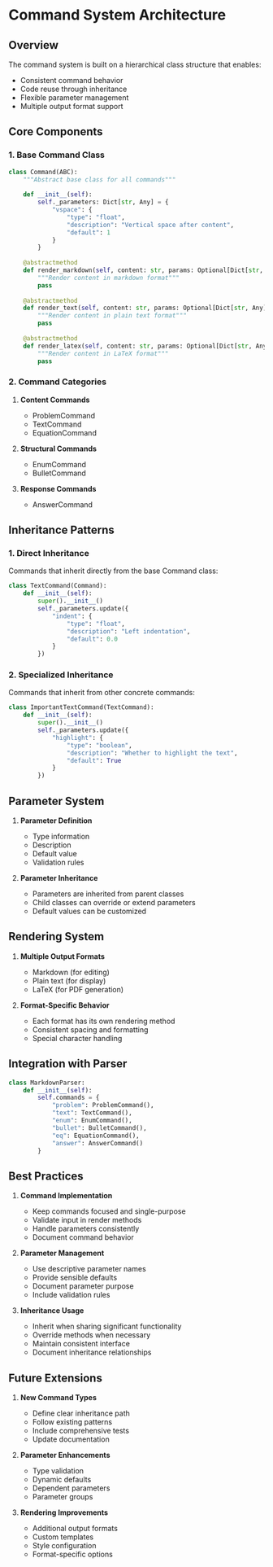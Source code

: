# Command System Architecture

## Overview

The command system is built on a hierarchical class structure that enables:
- Consistent command behavior
- Code reuse through inheritance
- Flexible parameter management
- Multiple output format support

## Core Components

### 1. Base Command Class

```python
class Command(ABC):
    """Abstract base class for all commands"""
    
    def __init__(self):
        self._parameters: Dict[str, Any] = {
            "vspace": {
                "type": "float",
                "description": "Vertical space after content",
                "default": 1
            }
        }
    
    @abstractmethod
    def render_markdown(self, content: str, params: Optional[Dict[str, Any]] = None) -> str:
        """Render content in markdown format"""
        pass
    
    @abstractmethod
    def render_text(self, content: str, params: Optional[Dict[str, Any]] = None) -> str:
        """Render content in plain text format"""
        pass
    
    @abstractmethod
    def render_latex(self, content: str, params: Optional[Dict[str, Any]] = None) -> str:
        """Render content in LaTeX format"""
        pass
```

### 2. Command Categories

1. **Content Commands**
   - ProblemCommand
   - TextCommand
   - EquationCommand

2. **Structural Commands**
   - EnumCommand
   - BulletCommand

3. **Response Commands**
   - AnswerCommand

## Inheritance Patterns

### 1. Direct Inheritance

Commands that inherit directly from the base Command class:

```python
class TextCommand(Command):
    def __init__(self):
        super().__init__()
        self._parameters.update({
            "indent": {
                "type": "float",
                "description": "Left indentation",
                "default": 0.0
            }
        })
```

### 2. Specialized Inheritance

Commands that inherit from other concrete commands:

```python
class ImportantTextCommand(TextCommand):
    def __init__(self):
        super().__init__()
        self._parameters.update({
            "highlight": {
                "type": "boolean",
                "description": "Whether to highlight the text",
                "default": True
            }
        })
```

## Parameter System

1. **Parameter Definition**
   - Type information
   - Description
   - Default value
   - Validation rules

2. **Parameter Inheritance**
   - Parameters are inherited from parent classes
   - Child classes can override or extend parameters
   - Default values can be customized

## Rendering System

1. **Multiple Output Formats**
   - Markdown (for editing)
   - Plain text (for display)
   - LaTeX (for PDF generation)

2. **Format-Specific Behavior**
   - Each format has its own rendering method
   - Consistent spacing and formatting
   - Special character handling

## Integration with Parser

```python
class MarkdownParser:
    def __init__(self):
        self.commands = {
            "problem": ProblemCommand(),
            "text": TextCommand(),
            "enum": EnumCommand(),
            "bullet": BulletCommand(),
            "eq": EquationCommand(),
            "answer": AnswerCommand()
        }
```

## Best Practices

1. **Command Implementation**
   - Keep commands focused and single-purpose
   - Validate input in render methods
   - Handle parameters consistently
   - Document command behavior

2. **Parameter Management**
   - Use descriptive parameter names
   - Provide sensible defaults
   - Document parameter purpose
   - Include validation rules

3. **Inheritance Usage**
   - Inherit when sharing significant functionality
   - Override methods when necessary
   - Maintain consistent interface
   - Document inheritance relationships

## Future Extensions

1. **New Command Types**
   - Define clear inheritance path
   - Follow existing patterns
   - Include comprehensive tests
   - Update documentation

2. **Parameter Enhancements**
   - Type validation
   - Dynamic defaults
   - Dependent parameters
   - Parameter groups

3. **Rendering Improvements**
   - Additional output formats
   - Custom templates
   - Style configuration
   - Format-specific options 